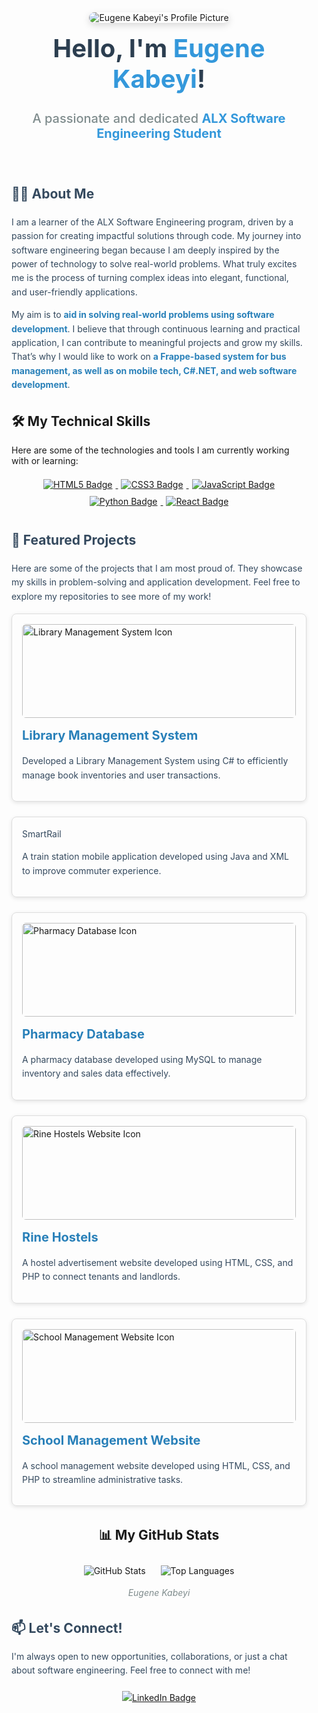 <!--
ALX Software Engineering GitHub Profile README Template

This template helps you create a professional and engaging GitHub profile.
Customize colors, text, and structure to match your personal brand.
Replace placeholder text and links with your own information.
-->

<div align="center" style="max-width: 800px; margin: auto; padding: 1rem;">
  <img
    src="https://avatars.githubusercontent.com/u/104126948?v=4"
    alt="Eugene Kabeyi's Profile Picture"
    style="border-radius: 12px; max-width: 100%; height: auto; box-shadow: 0 4px 12px rgba(0,0,0,0.15);"
  />
  <h1 style="color: #2c3e50; margin-top: 1rem; font-size: 2.5rem; font-weight: 700;">
    Hello, I'm <span style="color: #3498db;">Eugene Kabeyi</span>!
  </h1>
  <p style="color: #7f8c8d; font-size: 1.25rem; font-weight: 500; margin-top: 0.25rem;">
    A passionate and dedicated <strong style="color: #3498db;">ALX Software Engineering Student</strong>
  </p>
</div>

<section style="max-width: 800px; margin: 2rem auto; padding: 0 1rem; color: #34495e; line-height: 1.6;">
  <h2>👨‍💻 About Me</h2>
  <p>
    I am a learner of the ALX Software Engineering program, driven by a passion for creating impactful solutions through code.
    My journey into software engineering began because I am deeply inspired by the power of technology to solve real-world problems.
    What truly excites me is the process of turning complex ideas into elegant, functional, and user-friendly applications.
  </p>
  <p>
    My aim is to <strong style="color: #2980b9;">aid in solving real-world problems using software development</strong>.
    I believe that through continuous learning and practical application, I can contribute to meaningful projects and grow my skills.
    That’s why I would like to work on <strong style="color: #2980b9;">a Frappe-based system for bus management, as well as on mobile tech, C#.NET, and web software development</strong>.
  </p>
</section>

<section style="max-width: 800px; margin: 2rem auto; padding: 0 1rem;">
  <h2>🛠️ My Technical Skills</h2>
  <p>Here are some of the technologies and tools I am currently working with or learning:</p>
  <div align="center" style="margin-top: 1rem;">
    <!-- Skill badges from shields.io -->
    <a href="https://www.w3.org/html/" target="_blank" rel="noopener noreferrer" aria-label="HTML5">
      <img src="https://img.shields.io/badge/HTML5-E34F26?style=for-the-badge&logo=html5&logoColor=white" alt="HTML5 Badge" style="margin: 5px;" />
    </a>
    <a href="https://www.w3schools.com/css/" target="_blank" rel="noopener noreferrer" aria-label="CSS3">
      <img src="https://img.shields.io/badge/CSS3-1572B6?style=for-the-badge&logo=css3&logoColor=white" alt="CSS3 Badge" style="margin: 5px;" />
    </a>
    <a href="https://developer.mozilla.org/en-US/docs/Web/JavaScript" target="_blank" rel="noopener noreferrer" aria-label="JavaScript">
      <img src="https://img.shields.io/badge/JavaScript-F7DF1E?style=for-the-badge&logo=javascript&logoColor=black" alt="JavaScript Badge" style="margin: 5px;" />
    </a>
    <a href="https://www.python.org" target="_blank" rel="noopener noreferrer" aria-label="Python">
      <img src="https://img.shields.io/badge/Python-3776AB?style=for-the-badge&logo=python&logoColor=white" alt="Python Badge" style="margin: 5px;" />
    </a>
    <a href="https://react.dev/" target="_blank" rel="noopener noreferrer" aria-label="React">
      <img src="https://img.shields.io/badge/React-61DAFB?style=for-the-badge&logo=react&logoColor=black" alt="React Badge" style="margin: 5px;" />
    </a>
  </div>
</section>

<section style="max-width: 800px; margin: 2rem auto; padding: 0 1rem; color: #34495e; line-height: 1.6;">
  <h2>🚀 Featured Projects</h2>
  <p>
    Here are some of the projects that I am most proud of. They showcase my skills in problem-solving and application development.
    Feel free to explore my repositories to see more of my work!
  </p>
  <div style="display: flex; flex-wrap: wrap; gap: 1.5rem; justify-content: center; margin-top: 1rem;">
    <!-- Project 1 -->
    <div style="flex: 1 1 300px; border: 1px solid #ddd; border-radius: 8px; padding: 1rem; box-shadow: 0 2px 6px rgba(0,0,0,0.1);">
      <a href="https://github.com/Eugene-Kabeyi/LibrarySystem" target="_blank" rel="noopener noreferrer" aria-label="Library Management System Repository">
        <img
          src="https://img.icons8.com/ios-filled/100/000000/books.png"
          alt="Library Management System Icon"
          style="width: 100%; height: 150px; object-fit: contain; border-radius: 6px; margin-bottom: 0.75rem;"
          onerror="this.src='https://img.icons8.com/ios-filled/100/000000/books.png'"
        />
      </a>
      <h3 style="margin: 0 0 0.5rem 0; font-size: 1.25rem; color: #2980b9;">
        <a href="https://github.com/Eugene-Kabeyi/LibrarySystem" target="_blank" rel="noopener noreferrer" style="text-decoration: none; color: inherit;">
          Library Management System
        </a>
      </h3>
      <p>Developed a Library Management System using C# to efficiently manage book inventories and user transactions.</p>
    </div>
    <div style="flex: 1 1 300px; border: 1px solid #ddd; border-radius: 8px; padding: 1rem; box-shadow: 0 2px 6px rgba(0,0,0,0.1);"
      <h3 style="margin: 0 0 0.5rem 0; font-size: 1.25rem; color: #2980b9;">
        <a href="https://github.com/Eugene-Kabeyi/smartrail" target="_blank" rel="noopener noreferrer" style="text-decoration: none; color: inherit;">
          SmartRail
        </a>
      </h3>
      <p>A train station mobile application developed using Java and XML to improve commuter experience.</p>
    </div>
    <div style="flex: 1 1 300px; border: 1px solid #ddd; border-radius: 8px; padding: 1rem; box-shadow: 0 2px 6px rgba(0,0,0,0.1);">
      <a href="https://github.com/Eugene-Kabeyi/pharmacy" target="_blank" rel="noopener noreferrer" aria-label="Pharmacy Database Repository">
        <img
          src="https://raw.githubusercontent.com/Eugene-Kabeyi/pharmacy/main/assets/pharmacy-icon.png"
          alt="Pharmacy Database Icon"
          style="width: 100%; height: 150px; object-fit: contain; border-radius: 6px; margin-bottom: 0.75rem;"
          onerror="this.src='https://img.icons8.com/ios-filled/100/000000/pharmacy.png'"
        />
      </a>
      <h3 style="margin: 0 0 0.5rem 0; font-size: 1.25rem; color: #2980b9;">
        <a href="https://github.com/Eugene-Kabeyi/pharmacy" target="_blank" rel="noopener noreferrer" style="text-decoration: none; color: inherit;">
          Pharmacy Database
        </a>
      </h3>
      <p>A pharmacy database developed using MySQL to manage inventory and sales data effectively.</p>
    </div>
    <div style="flex: 1 1 300px; border: 1px solid #ddd; border-radius: 8px; padding: 1rem; box-shadow: 0 2px 6px rgba(0,0,0,0.1);">
      <a href="https://github.com/Eugene-Kabeyi/rine__hostels" target="_blank" rel="noopener noreferrer" aria-label="Rine Hostels Repository">
        <img
          src="https://raw.githubusercontent.com/Eugene-Kabeyi/rine__hostels/main/assets/hostel-icon.png"
          alt="Rine Hostels Website Icon"
          style="width: 100%; height: 150px; object-fit: contain; border-radius: 6px; margin-bottom: 0.75rem;"
          onerror="this.src='https://img.icons8.com/ios-filled/100/000000/hostel.png'"
        />
      </a>
      <h3 style="margin: 0 0 0.5rem 0; font-size: 1.25rem; color: #2980b9;">
        <a href="https://github.com/Eugene-Kabeyi/rine__hostels" target="_blank" rel="noopener noreferrer" style="text-decoration: none; color: inherit;">
          Rine Hostels
        </a>
      </h3>
      <p>A hostel advertisement website developed using HTML, CSS, and PHP to connect tenants and landlords.</p>
    </div>
    <div style="flex: 1 1 300px; border: 1px solid #ddd; border-radius: 8px; padding: 1rem; box-shadow: 0 2px 6px rgba(0,0,0,0.1);">
      <a href="https://github.com/Eugene-Kabeyi/school" target="_blank" rel="noopener noreferrer" aria-label="School Management Website Repository">
        <img
          src="https://raw.githubusercontent.com/Eugene-Kabeyi/school/main/assets/school-icon.png"
          alt="School Management Website Icon"
          style="width: 100%; height: 150px; object-fit: contain; border-radius: 6px; margin-bottom: 0.75rem;"
          onerror="this.src='https://img.icons8.com/ios-filled/100/000000/school.png'"
        />
      </a>
      <h3 style="margin: 0 0 0.5rem 0; font-size: 1.25rem; color: #2980b9;">
        <a href="https://github.com/Eugene-Kabeyi/school" target="_blank" rel="noopener noreferrer" style="text-decoration: none; color: inherit;">
          School Management Website
        </a>
      </h3>
      <p>A school management website developed using HTML, CSS, and PHP to streamline administrative tasks.</p>
    </div>
  </div>
</section>

<section style="max-width: 800px; margin: 2rem auto; padding: 0 1rem;" align="center">
  <h2>📊 My GitHub Stats</h2>
  <!-- GitHub Stats Card -->
  <img
    src="https://github-readme-stats.vercel.app/api?username=Eugene-Kabeyi&show_icons=true&theme=buefy&hide_border=true&rank_icon=github"
    alt="GitHub Stats"
    style="margin: 10px; max-width: 100%;"
  />
  <!-- Top Languages Card -->
  <img
    src="https://github-readme-stats.vercel.app/api/top-langs/?username=Eugene-Kabeyi&layout=compact&theme=buefy&hide_border=true"
    alt="Top Languages"
    style="margin: 10px; max-width: 100%;"
  />
  <p style="color: #7f8c8d; font-style: italic; margin-top: 0.5rem;">
   Eugene Kabeyi
  </p>
</section>

<section style="max-width: 800px; margin: 2rem auto; padding: 0 1rem; color: #34495e; line-height: 1.6;">
  <h2>📫 Let's Connect!</h2>
  <p>
    I'm always open to new opportunities, collaborations, or just a chat about software engineering.
    Feel free to connect with me!
  </p>
  <div align="center" style="margin-top: 1rem;">
    <!-- LinkedIn -->
    <a href="https://linkedin.com/in/eugenekabeyi" target="_blank" rel="noopener noreferrer" aria-label="LinkedIn">
      <img
        src="https://img.shields.io/badge/LinkedIn-0077B5?style=for-the-badge&logo=linkedin&logoColor=white"
        alt="LinkedIn Badge"
        style="margin: 5px;"
      />
    </a>
    <!-- Add more social badges as needed -->
  </div>
</section>
